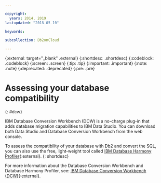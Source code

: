 ```yaml
---

copyright:
  years: 2014, 2019
lastupdated: "2018-05-10"

keywords: 

subcollection: Db2onCloud

---
```


 
{:external: target="_blank" .external}
{:shortdesc: .shortdesc}
{:codeblock: .codeblock}
{:screen: .screen}
{:tip: .tip}
{:important: .important}
{:note: .note}
{:deprecated: .deprecated}
{:pre: .pre}

# Assessing your database compatibility
{: #dcw}

IBM Database Conversion Workbench (DCW) is a no-charge plug-in that adds database migration capabilities to IBM Data Studio. You can download both Data Studio and Database Conversion Workbench from the web console.

To assess the compatibility of your database with Db2 and convert the SQL, you can also use the free, light-weight tool called [IBM Database Harmony Profiler](https://community.ibm.com/community/user/hybriddatamanagement/blogs/jordan-hodges1/2020/01/15/introducing-database-harmony-profiler){:external}.
{: shortdesc}

For more information about the Database Conversion Workbench and Database Harmony Profiler, see: [IBM Database Conversion Workbench (DCW)](https://www.ibm.com/support/knowledgecenter/en/SSFMBX/com.ibm.swg.im.dashdb.apdv.porting.doc/doc/c_compat_dcw.html){:external}.